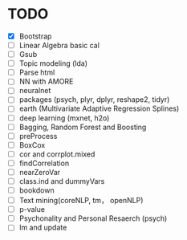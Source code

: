 # TODO

- [x] Bootstrap
- [ ] Linear Algebra basic cal
- [ ] Gsub
- [ ] Topic modeling (lda)
- [ ] Parse html
- [ ] NN with AMORE
- [ ] neuralnet
- [ ] packages (psych, plyr, dplyr, reshape2, tidyr)
- [ ] earth (Multivariate Adaptive Regression Splines)
- [ ] deep learning (mxnet, h2o)
- [ ] Bagging, Random Forest and Boosting
- [ ] preProcess
- [ ] BoxCox
- [ ] cor and corrplot.mixed
- [ ] findCorrelation
- [ ] nearZeroVar
- [ ] class.ind and dummyVars
- [ ] bookdown
- [ ] Text mining(coreNLP, tm， openNLP)
- [ ] p-value
- [ ] Psychonality and Personal Resaerch (psych)
- [ ] lm and update